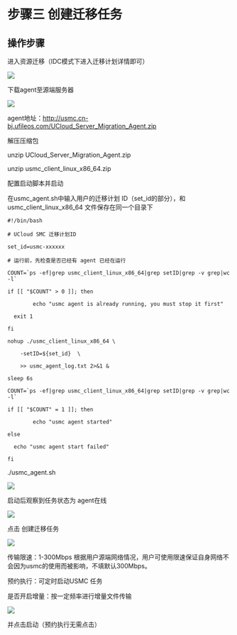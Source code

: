 # 步骤三 创建迁移任务

## 操作步骤

进入资源迁移（IDC模式下进入迁移计划详情即可）

![](http://usmc-doc.cn-bj.ufileos.com/stepthree001.png)

下载agent至源端服务器

![](http://usmc-doc.cn-bj.ufileos.com/stepthree002.png)

agent地址：http://usmc.cn-bj.ufileos.com/UCloud_Server_Migration_Agent.zip

解压压缩包

unzip UCloud_Server_Migration_Agent.zip

unzip usmc_client_linux_x86_64.zip

配置启动脚本并启动

在usmc_agent.sh中输入用户的迁移计划 ID（set_id的部分），和 usmc_client_linux_x86_64 文件保存在同一个目录下

```
#!/bin/bash

# UCloud SMC 迁移计划ID

set_id=usmc-xxxxxx

# 运行前，先检查是否已经有 agent 已经在运行

COUNT=`ps -ef|grep usmc_client_linux_x86_64|grep setID|grep -v grep|wc -l`

if [[ "$COUNT" > 0 ]]; then

        echo "usmc agent is already running, you must stop it first"

  exit 1

fi

nohup ./usmc_client_linux_x86_64 \

    -setID=${set_id}  \

    >> usmc_agent_log.txt 2>&1 &

sleep 6s

COUNT=`ps -ef|grep usmc_client_linux_x86_64|grep setID|grep -v grep|wc -l`

if [[ "$COUNT" = 1 ]]; then

        echo "usmc agent started"

else

  echo "usmc agent start failed"

fi
```


./usmc_agent.sh 

![](http://usmc-doc.cn-bj.ufileos.com/stepthree003.png)

启动后观察到任务状态为 agent在线

![](http://usmc-doc.cn-bj.ufileos.com/stepthree004.png)

点击 创建迁移任务

![](http://usmc-doc.cn-bj.ufileos.com/stepthree005.png)

传输限速：1-300Mbps 根据用户源端网络情况，用户可使用限速保证自身网络不会因为usmc的使用而被影响，不填默认300Mbps。

预约执行：可定时启动USMC 任务

是否开启增量：按一定频率进行增量文件传输

![](http://usmc-doc.cn-bj.ufileos.com/stepthree006.png)

并点击启动（预约执行无需点击）


